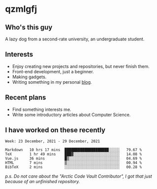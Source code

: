 # qzmlgfj

## Who's this guy

A lazy dog from a second-rate university, an undergraduate student.

## Interests

* Enjoy creating new projects and repositories, but never finish them.
* Front-end development, just a beginner.
* Making gadgets.
* Writing something in my personal [blog](https://blog.qzmlgfj.ml/).

## Recent plans

* Find something interests me.
* Write some introductory articles about Computer Science.

<!--
* Try to develop a website for [Anime4KCPP](https://github.com/TianZerL/Anime4KCPP).
* Develop a Markdown renderer which user can customize its css, of course it is GUI-based.~~(If I could finish  it before getting bored)~~
* Work with my [teammates](https://github.com/SWJTU-Lazy-Dogs).
* Find something interests me, as a hobby after finishing my ~~boring~~ homework.
-->

## I have worked on these recently

<!--START_SECTION:waka-->
```text
Week: 23 December, 2021 - 29 December, 2021

Markdown   10 hrs 17 mins  ████████████████████░░░░░   79.67 % 
TeX        1 hr 49 mins    ███▓░░░░░░░░░░░░░░░░░░░░░   14.08 % 
Vue.js     36 mins         █▒░░░░░░░░░░░░░░░░░░░░░░░   04.69 % 
HTML       7 mins          ▒░░░░░░░░░░░░░░░░░░░░░░░░   00.94 % 
BibTeX     2 mins          ░░░░░░░░░░░░░░░░░░░░░░░░░   00.28 % 
```
<!--END_SECTION:waka-->

*p.s.  Do not care about the "Arctic Code Vault Contributor", I got that just because of an unfinished repository.*

<!--
**qzmlgfj/qzmlgfj** is a ✨ _special_ ✨ repository because its `README.md` (this file) appears on your GitHub profile.

Here are some ideas to get you started:

- 🔭 I’m currently working on ...
- 🌱 I’m currently learning ...
- 👯 I’m looking to collaborate on ...
- 🤔 I’m looking for help with ...
- 💬 Ask me about ...
- 📫 How to reach me: ...
- 😄 Pronouns: ...
- ⚡ Fun fact: ...
-->
